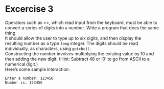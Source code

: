 # Excercise 3

Operators such as >>, which read input from the keyboard, must be able to convert a series of digits into a number. Write a program that does the same thing.\
It should allow the user to type up to six digits, and then display the resulting number as a type `long` integer. The digits should be read individually, as characters, using `getche().`\
Constructing the number involves multiplying the existing value by 10 and then adding the new digit. (Hint: Subtract 48 or ‘0’ to go from ASCII to a numerical digit.)\
Here’s some sample interaction:

	Enter a number: 123456
	Number is: 123456